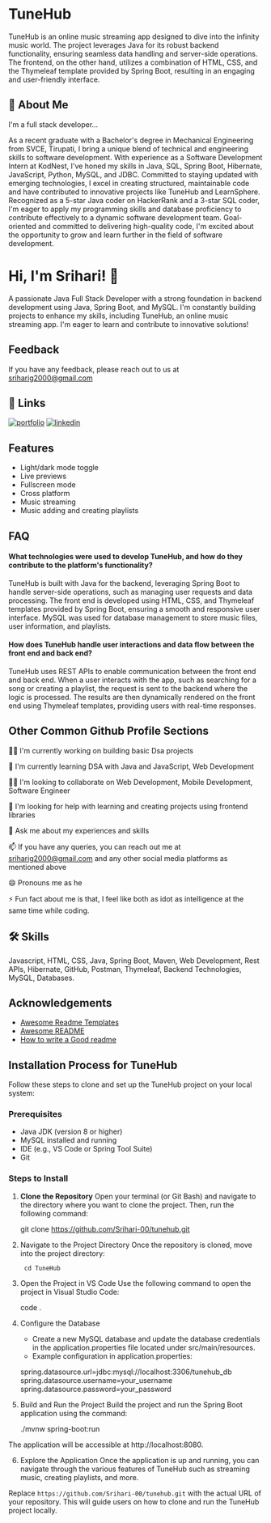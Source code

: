 
# TuneHub

TuneHub is an online music streaming app designed to dive into the infinity music world. The project leverages Java for its robust backend functionality, ensuring seamless data handling and server-side operations. The frontend, on the other hand, utilizes a combination of HTML, CSS, and the Thymeleaf template provided by Spring Boot, resulting in an engaging and user-friendly interface.   


## 🚀 About Me
I'm a full stack developer...

As a recent graduate with a Bachelor's degree in Mechanical Engineering from SVCE, Tirupati, I bring a unique blend of technical and engineering skills to software development. With experience as a Software Development Intern at KodNest, I've honed my skills in Java, SQL, Spring Boot, Hibernate, JavaScript, Python, MySQL, and JDBC. Committed to staying updated with emerging technologies, I excel in creating structured, maintainable code and have contributed to innovative projects like TuneHub and LearnSphere. Recognized as a 5-star Java coder on HackerRank and a 3-star SQL coder, I'm eager to apply my programming skills and database proficiency to contribute effectively to a dynamic software development team. Goal-oriented and committed to delivering high-quality code, I'm excited about the opportunity to grow and learn further in the field of software development.
# Hi, I'm Srihari! 👋

A passionate Java Full Stack Developer with a strong foundation in backend development using Java, Spring Boot, and MySQL. I'm constantly building projects to enhance my skills, including TuneHub, an online music streaming app. I'm eager to learn and contribute to innovative solutions!

## Feedback

If you have any feedback, please reach out to us at sriharig2000@gmail.com


## 🔗 Links
[![portfolio](https://img.shields.io/badge/my_portfolio-000?style=for-the-badge&logo=ko-fi&logoColor=white)](https://srihari-00.github.io/Portfolio/)
[![linkedin](https://img.shields.io/badge/linkedin-0A66C2?style=for-the-badge&logo=linkedin&logoColor=white)](https://www.linkedin.com/in/srihari2000)



## Features

- Light/dark mode toggle
- Live previews
- Fullscreen mode
- Cross platform
- Music streaming
- Music adding and creating playlists

## FAQ

#### What technologies were used to develop TuneHub, and how do they contribute to the platform's functionality?

TuneHub is built with Java for the backend, leveraging Spring Boot to handle server-side operations, such as managing user requests and data processing. The front end is developed using HTML, CSS, and Thymeleaf templates provided by Spring Boot, ensuring a smooth and responsive user interface. MySQL was used for database management to store music files, user information, and playlists.

#### How does TuneHub handle user interactions and data flow between the front end and back end?

TuneHub uses REST APIs to enable communication between the front end and back end. When a user interacts with the app, such as searching for a song or creating a playlist, the request is sent to the backend where the logic is processed. The results are then dynamically rendered on the front end using Thymeleaf templates, providing users with real-time responses.


## Other Common Github Profile Sections
👩‍💻 I'm currently working on building basic Dsa projects

🧠 I'm currently learning DSA with Java and JavaScript, Web Development

👯‍♀️ I'm looking to collaborate on Web Development, Mobile Development, Software Engineer

🤔 I'm looking for help with learning and creating projects using frontend libraries

💬 Ask me about my experiences and skills  

📫 If you have any queries, you can reach out me at sriharig2000@gmail.com and any other social media platforms as mentioned above

😄 Pronouns me as he

⚡️ Fun fact about me is that, I feel like both as idot as intelligence at the same time while coding.


## 🛠 Skills
Javascript, HTML, CSS, Java, Spring Boot, Maven, Web Development, Rest APIs, Hibernate, GitHub, Postman, Thymeleaf, Backend Technologies, MySQL, Databases.


## Acknowledgements

 - [Awesome Readme Templates](https://awesomeopensource.com/project/elangosundar/awesome-README-templates)
 - [Awesome README](https://github.com/matiassingers/awesome-readme)
 - [How to write a Good readme](https://bulldogjob.com/news/449-how-to-write-a-good-readme-for-your-github-project)

## Installation Process for TuneHub

Follow these steps to clone and set up the TuneHub project on your local system:

### Prerequisites
- Java JDK (version 8 or higher)
- MySQL installed and running
- IDE (e.g., VS Code or Spring Tool Suite)
- Git

### Steps to Install

1. **Clone the Repository**
   Open your terminal (or Git Bash) and navigate to the directory where you want to clone the project. Then, run the following command:

   git clone https://github.com/Srihari-00/tunehub.git

2. Navigate to the Project Directory Once the repository is cloned, move into the project directory:

        cd TuneHub

3. Open the Project in VS Code Use the following command to open the project in Visual Studio Code:

    code .
4. Configure the Database

    - Create a new MySQL database and update the database credentials in the application.properties file located under src/main/resources.
    - Example configuration in application.properties:

    spring.datasource.url=jdbc:mysql://localhost:3306/tunehub_db
    spring.datasource.username=your_username
    spring.datasource.password=your_password

5. Build and Run the Project Build the project and run the Spring Boot application using the command:

    ./mvnw spring-boot:run
    
The application will be accessible at http://localhost:8080.

6. Explore the Application Once the application is up and running, you can navigate through the various features of TuneHub such as streaming music, creating playlists, and more.

    
Replace `https://github.com/Srihari-00/tunehub.git` with the actual URL of your repository. This will guide users on how to clone and run the TuneHub project locally.



